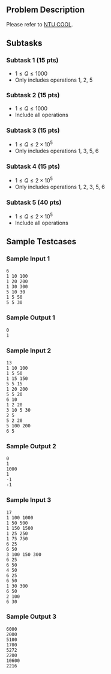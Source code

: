## Problem Description
Please refer to [NTU COOL](https://cool.ntu.edu.tw/courses/47166).

## Subtasks

### Subtask 1 (15 pts)
- $1 \leq Q \leq 1000$
- Only includes operations 1, 2, 5

### Subtask 2 (15 pts)

- $1 \leq Q \leq 1000$
- Include all operations

### Subtask 3 (15 pts)

- $1 \leq Q \leq 2 \times 10^5$
- Only includes operations 1, 3, 5, 6

### Subtask 4 (15 pts)

- $1 \leq Q \leq 2 \times 10^5$
- Only includes operations 1, 2, 3, 5, 6

### Subtask 5 (40 pts)
- $1 \leq Q \leq 2 \times 10^5$
- Include all operations

## Sample Testcases
### Sample Input 1
```
6
1 10 100
1 20 200
1 30 300
5 10 30
1 5 50
5 5 30
```
### Sample Output 1
```
0
1
```
### Sample Input 2
```
13
1 10 100
1 5 50
1 15 150
5 5 15
1 20 200
5 5 20
6 10
1 2 20
3 10 5 30
2 5
5 2 20
5 100 200
6 5
```
### Sample Output 2
```
0
1
1000
1
-1
-1
```
### Sample Input 3
```
17
1 100 1000
1 50 500
1 150 1500
1 25 250
1 75 750
6 25
6 50
3 100 150 300
6 25
6 50
4 50
6 25
6 50
1 30 300
6 50
2 100
6 30
```
### Sample Output 3
```
6000
2000
5100
1700
5272
2200
10600
2216
```
